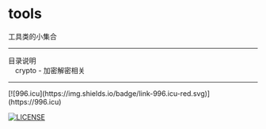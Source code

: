 # tools
工具类的小集合<br />
<hr />
目录说明<br />
&emsp;crypto - 加密解密相关<br />
<hr />
[![996.icu](https://img.shields.io/badge/link-996.icu-red.svg)](https://996.icu)

[![LICENSE](https://img.shields.io/badge/license-Anti%20996-blue.svg)](https://github.com/996icu/996.ICU/blob/master/LICENSE)
